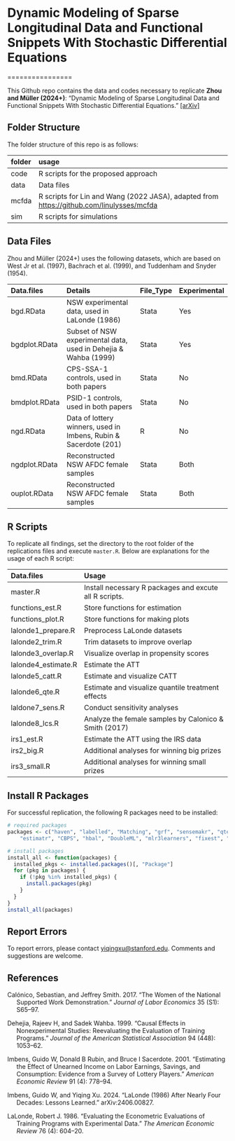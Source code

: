 # Dynamic Modeling of Sparse Longitudinal Data and Functional Snippets With Stochastic Differential Equations
================

This Github repo contains the data and codes necessary to replicate
**Zhou and Müller (2024+)**: “Dynamic Modeling of Sparse Longitudinal Data and Functional Snippets With Stochastic Differential Equations.” [\[arXiv\]](https://arxiv.org/pdf/2306.10221)

## Folder Structure

The folder structure of this repo is as follows:

| folder | usage                                                                                    |
|:-------|:-----------------------------------------------------------------------------------------|
| code   | R scripts for the proposed approach                                                      |
| data   | Data files                                                                               |
| mcfda  | R scripts for Lin and Wang (2022 JASA), adapted from https://github.com/linulysses/mcfda |
| sim    | R scripts for simulations                                                                |

## Data Files

Zhou and Müller (2024+) uses the following datasets, which are based on
West Jr et al. (1997), Bachrach et al. (1999), and Tuddenham and Snyder (1954).

| Data.files    | Details                                                          | File_Type | Experimental |
|:--------------|:-----------------------------------------------------------------|:----------|:-------------|
| bgd.RData     | NSW experimental data, used in LaLonde (1986)                    | Stata     | Yes          |
| bgdplot.RData | Subset of NSW experimental data, used in Dehejia & Wahba (1999)  | Stata     | Yes          |
| bmd.RData     | CPS-SSA-1 controls, used in both papers                          | Stata     | No           |
| bmdplot.RData | PSID-1 controls, used in both papers                             | Stata     | No           |
| ngd.RData     | Data of lottery winners, used in Imbens, Rubin & Sacerdote (201) | R         | No           |
| ngdplot.RData | Reconstructed NSW AFDC female samples                            | Stata     | Both         |
| ouplot.RData  | Reconstructed NSW AFDC female samples                            | Stata     | Both         |

## R Scripts

To replicate all findings, set the directory to the root folder of the
replications files and execute `master.R`. Below are explanations for
the usage of each R script:

| Data.files          | Usage                                                  |
|:--------------------|:-------------------------------------------------------|
| master.R            | Install necessary R packages and excute all R scripts. |
| functions_est.R     | Store functions for estimation                         |
| functions_plot.R    | Store functions for making plots                       |
| lalonde1_prepare.R  | Preprocess LaLonde datasets                            |
| lalonde2_trim.R     | Trim datasets to improve overlap                       |
| lalonde3_overlap.R  | Visualize overlap in propensity scores                 |
| lalonde4_estimate.R | Estimate the ATT                                       |
| lalonde5_catt.R     | Estimate and visualize CATT                            |
| lalonde6_qte.R      | Estimate and visualize quantile treatment effects      |
| laldone7_sens.R     | Conduct sensitivity analyses                           |
| lalonde8_lcs.R      | Analyze the female samples by Calonico & Smith (2017)  |
| irs1_est.R          | Estimate the ATT using the IRS data                    |
| irs2_big.R          | Additional analyses for winning big prizes             |
| irs3_small.R        | Additional analyses for winning small prizes           |

## Install R Packages

For successful replication, the following R packages need to be
installed:

``` r
# required packages
packages <- c("haven", "labelled", "Matching", "grf", "sensemakr", "qte",
    "estimatr", "CBPS", "hbal", "DoubleML", "mlr3learners", "fixest", "ggplot2")

# install packages
install_all <- function(packages) {
  installed_pkgs <- installed.packages()[, "Package"]
  for (pkg in packages) {
    if (!pkg %in% installed_pkgs) {
      install.packages(pkg)
    }
  }
}
install_all(packages)
```

## Report Errors

To report errors, please contact <yiqingxu@stanford.edu>. Comments and
suggestions are welcome.

## References

<div id="refs" class="references csl-bib-body hanging-indent"
entry-spacing="0">

<div id="ref-calonico2017women" class="csl-entry">

Calónico, Sebastian, and Jeffrey Smith. 2017. “The Women of the National
Supported Work Demonstration.” *Journal of Labor Economics* 35 (S1):
S65–97.

</div>

<div id="ref-dehejiawahba" class="csl-entry">

Dehejia, Rajeev H, and Sadek Wahba. 1999. “Causal Effects in
Nonexperimental Studies: Reevaluating the Evaluation of Training
Programs.” *Journal of the American Statistical Association* 94 (448):
1053–62.

</div>

<div id="ref-imbensrubinsacerdote" class="csl-entry">

Imbens, Guido W, Donald B Rubin, and Bruce I Sacerdote. 2001.
“Estimating the Effect of Unearned Income on Labor Earnings, Savings,
and Consumption: Evidence from a Survey of Lottery Players.” *American
Economic Review* 91 (4): 778–94.

</div>

<div id="ref-imbensxu" class="csl-entry">

Imbens, Guido W, and Yiqing Xu. 2024. “LaLonde (1986) After Nearly Four
Decades: Lessons Learned.” arXiv:2406.00827.

</div>

<div id="ref-LaLonde" class="csl-entry">

LaLonde, Robert J. 1986. “Evaluating the Econometric Evaluations of
Training Programs with Experimental Data.” *The American Economic
Review* 76 (4): 604–20.

</div>

</div>

